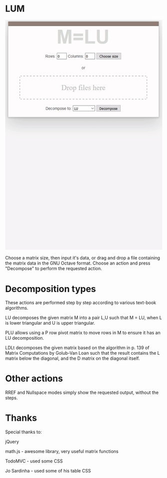 # LUM

![Demonstration video](/demo.gif?raw=true "Demonstration video")

Choose a matrix size, then input it's data, or drag and drop a file containing the matrix data in the GNU Octave format.
Choose an action and press "Decompose" to perform the requested action.

# Decomposition types
These actions are performed step by step according to various text-book algorithms.

LU decomposes the given matrix M into a pair L,U such that M = LU, when L is lower triangular and U
is upper triangular.

PLU allows using a P row pivot matrix to move rows in M to ensure it has an LU decomposition.

LDLt decomposes the given matrix based on the algorithm in p. 139 of Matrix Computations by
Golub-Van Loan such that the result contains the L matrix below the diagonal, and the D matrix
on the diagonal itself.

# Other actions
RREF and Nullspace modes simply show the requested output, without the steps.

# Thanks
Special thanks to:

jQuery

math.js - awesome library, very useful matrix functions

TodoMVC - used some CSS

Jo Sardinha - used some of his table CSS
